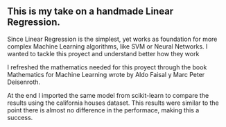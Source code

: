 ## This is my take on a handmade Linear Regression.

Since Linear Regression is the simplest, yet works as foundation for more complex Machine Learning algorithms, like SVM or Neural Networks. I wanted to tackle this proyect and understand better how they work

I refreshed the mathematics needed for this proyect through the book Mathematics for Machine Learning wrote by Aldo Faisal y Marc Peter Deisenroth.

At the end I imported the same model from scikit-learn to compare the results using the california houses dataset. This results were similar to the point there is almost no difference in the performace, making this a success.
